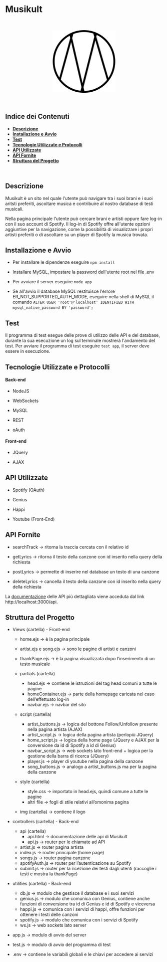 # Musikult

<br>
<p align="center">
  <img src="views/img/icon.png" width="200" />
</p>
<br>

## **Indice dei Contenuti**

- [**Descrizione**](#descrizione)
- [**Installazione e Avvio**](#installazione-e-avvio)
- [**Test**](#test)
- [**Tecnologie Utilizzate e Protocolli**](#tecnologie-utilizzate-e-protocolli)
- [**API Utilizzate**](#api-utilizzate)
- [**API Fornite**](#api-fornite)
- [**Struttura del Progetto**](#struttura-del-progetto)

<br>

## **Descrizione**

Musikult è un sito nel quale l'utente può navigare tra i suoi brani e i suoi aritsti preferiti, ascoltare musica e contribuire al nostro database di testi musicali.

Nella pagina principale l'utente può cercare brani e artisti oppure fare log-in con il suo account di Spotify. Il log-in di Spotify offre all'utente opzioni aggiuntive per la navigazione, come la possibilità di visualizzare i propri artisti preferiti o di ascoltare su un player di Spotify la musica trovata.


## **Installazione e Avvio**

- Per installare le dipendenze eseguire `npm install`

- Installare MySQL, impostare la password dell'utente root nel file .env

- Per avviare il server eseguire `node app`

- Se all'avvio il database MySQL restituisce l'errore ER_NOT_SUPPORTED_AUTH_MODE, eseguire nella shell di MySQL il comando `ALTER USER 'root'@'localhost' IDENTIFIED WITH mysql_native_password BY 'password';`


## **Test**

Il programma di test esegue delle prove di utilizzo delle API e del database, durante la sua esecuzione un log sul terminale mostrerà l'andamento del test.
Per avviare il programma di test eseguire `test app`, il server deve essere in esecuzione.

## **Tecnologie Utilizzate e Protocolli**

#### **Back-end**

- NodeJS

- WebSockets

- MySQL

- REST

- oAuth

#### **Front-end**

- JQuery

- AJAX


## **API Utilizzate**

- Spotify (OAuth)

- Genius

- Happi

- Youtube (Front-End)

## **API Fornite**

- searchTrack → ritorna la traccia cercata con il relativo id

- getLyrics → ritorna il testo della canzone con id inserito nella query della richiesta

- postLyrics → permette di inserire nel database un testo di una canzone

- deleteLyrics → cancella il testo della canzone con id inserito nella query della richiesta

La [documentazione](controllers/api/api.html) delle API più dettagliata viene acceduta dal link http://localhost:3000/api.


## **Struttura del Progetto**

* Views (cartella)  -  Front-end

  * home.ejs → è la pagina principale
  * artist.ejs e song.ejs → sono le pagine di artisti e canzoni 
  * thankPage.ejs → è la pagina visualizzata dopo l’inserimento di un testo musicale

  * partials (cartella)
    * head.ejs → contiene le istruzioni del tag head comuni a tutte le pagine
    * homeContainer.ejs → parte della homepage caricata nel caso dell’effettuato log-in
    * navbar.ejs → navbar del sito

  * script (cartella)
    * artist_buttons.js → logica del bottone Follow/Unfollow presente nella pagina artista (AJAX)
    * artist_script.js → logica della pagina artista (perlopiù JQuery)
    * home_script.js → logica della home page (JQuery e AJAX per la conversione da id di Spotify a id di Genius)
    * navbar_script.js → web sockets lato front-end + logica per la gestione della barra di ricerca (JQuery)
    * player.js → player di youtube nella pagina della canzone
    * song_buttons.js → analogo a artist_buttons.js ma per la pagina della canzone

  * style (cartella) 
    * style.css → importato in head.ejs, quindi comune a tutte le pagine
    * altri file → fogli di stile relativi all’omonima pagina

  * img (cartella) → contiene il logo

* controllers (cartella)  -  Back-end
  * api (cartella)
    * api.html → documentazione delle api di Musikult
    * api.js → router per le chiamate ad API
  * artist.js → router pagina artista
  * index.js → router principale (home page)
  * songs.js → router pagina canzone
  * spotifyAuth.js → router per l’autenticazione su Spotify
  * submit.js → router per la ricezione dei testi dagli utenti (raccoglie i testi e   mostra la thankPage)
  
* utilities (cartella)  -  Back-end
  * db.js → modulo che gestisce il database e i suoi servizi
  * genius.js → modulo che comunica con Genius, contiene anche funzioni di conversione tra id di Genius e id di Spotify e viceversa
  * happi.js → comunica con i servizi di happi, offre funzioni per ottenere i testi delle canzoni
  * spotify.js → modulo che comunica con i servizi di Spotify
  * ws.js → web sockets lato server
  
* app.js → modulo di avvio del server
* test.js → modulo di avvio del programma di test
* .env → contiene le variabili globali e le chiavi per accedere ai servizi
  

